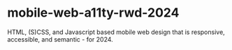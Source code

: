 # mobile-web-a11ty-rwd-2024
HTML, (S)CSS, and Javascript based mobile web design that is responsive, accessible, and semantic - for 2024.

